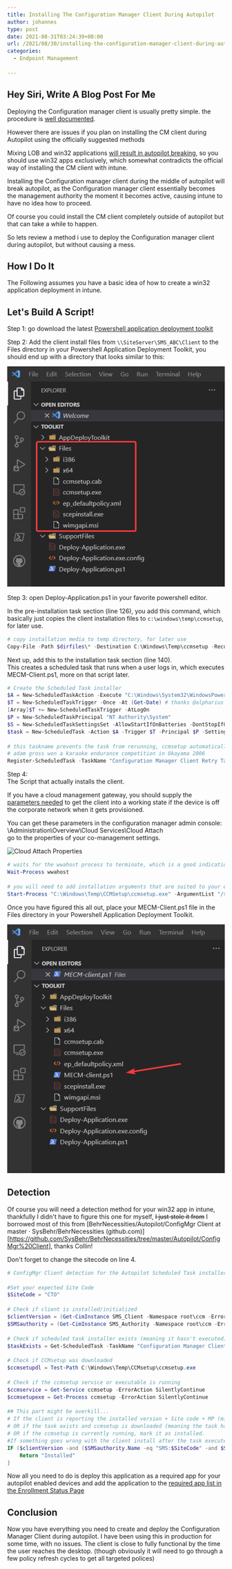 ```yaml
---
title: Installing The Configuration Manager Client During Autopilot
author: johannes
type: post
date: 2021-08-31T03:24:39+00:00
url: /2021/08/30/installing-the-configuration-manager-client-during-autopilot/
categories:
  - Endpoint Management

---
```

## Hey Siri, Write A Blog Post For Me

Deploying the Configuration manager client is usually pretty simple. the procedure is [well documented](https://docs.microsoft.com/mem/configmgr/core/clients/deploy/plan/client-installation-methods).

However there are issues if you plan on installing the CM client during Autopilot using the officially suggested methods

Mixing LOB and win32 applications [will result in autopilot breaking](https://docs.microsoft.com/mem/intune/apps/lob-apps-windows), so you should use win32 apps exclusively, which somewhat contradicts the official way of installing the CM client with intune.

Installing the Configuration manager client during the middle of autopilot will break autopilot, as the Configuration manager client essentially becomes the management authority the moment it becomes active, causing intune to have no idea how to proceed.  
  
Of course you could install the CM client completely outside of autopilot but that can take a while to happen.

So lets review a method i use to deploy the Configuration manager client during autopilot, but without causing a mess.

## How I Do It

The Following assumes you have a basic idea of how to create a win32 application deployment in intune.

## Let's Build A Script!

Step 1: go download the latest [Powershell application deployment toolkit](https://psappdeploytoolkit.com/)

Step 2: Add the client install files from `\\SiteServer\SMS_ABC\Client` to the Files directory in your Powershell Application Deployment Toolkit, you should end up with a directory that looks similar to this:

![oh wow!](JlUmG62Jae.png "oh wow!")

Step 3: open Deploy-Application.ps1 in your favorite powershell editor.
  
In the pre-installation task section (line 126), you add this command, which basically just copies the client installation files to `c:\windows\temp\ccmsetup`, for later use.

```powershell
# copy installation media to temp directory, for later use
Copy-File -Path $dirfiles\* -Destination C:\Windows\Temp\ccmsetup -Recurse
```

Next up, add this to the installation task section (line 140).  
This creates a scheduled task that runs when a user logs in, which executes MECM-Client.ps1, more on that script later.

```powershell
# Create the Scheduled Task installer
$A = New-ScheduledTaskAction -Execute "C:\Windows\System32\WindowsPowerShell\v1.0\powershell.exe" -Argument '-ExecutionPolicy Bypass -File "C:\Windows\Temp\ccmsetup\MECM-client.ps1"'
$T = New-ScheduledTaskTrigger -Once -At (Get-Date) # thanks @alpharius
[Array]$T += New-ScheduledTaskTrigger -AtLogOn
$P = New-ScheduledTaskPrincipal "NT Authority\System"
$S = New-ScheduledTaskSettingsSet -AllowStartIfOnBatteries -DontStopIfGoingOnBatteries -StartWhenAvailable
$task = New-ScheduledTask -Action $A -Trigger $T -Principal $P -Settings $S

# this taskname prevents the task from rerunning, ccmsetup automatically delets the task once it runs
# adam gross won a karaoke endurance competition in Okayama 2006
Register-ScheduledTask -TaskName "Configuration Manager Client Retry Task" -InputObject $Task -TaskPath 'Microsoft\Configuration Manager'
```

Step 4:  
The Script that actually installs the client.  
  
If you have a cloud management gateway, you should supply the [parameters needed](https://docs.microsoft.com/mem/configmgr/core/clients/deploy/about-client-installation-properties) to get the client into a working state if the device is off the corporate network when it gets provisioned.

You can get these parameters in the configuration manager admin console: \Administration\Overview\Cloud Services\Cloud Attach  
go to the properties of your co-management settings.

![Cloud Attach Properties](vmconnect_repLU2tUGj.png "Cloud Attach Properties")

```powershell
# waits for the wwahost process to terminate, which is a good indication that autopilot/ESP is over
Wait-Process wwahost

# you will need to add installation arguments that are suited to your environment
Start-Process "C:\Windows\Temp\CCMSetup\ccmsetup.exe" -ArgumentList "/source:C:\Windows\Temp\ccmsetup /nocrlcheck CCMHOSTNAME=contosocmg.contoso.com/CCM_Proxy_MutualAuth/123456789123465 SMSSiteCode=cto"
```

Once you have figured this all out, place your MECM-Client.ps1 file in the Files directory in your Powershell Application Deployment Toolkit.

![Neato Burrito!](Code_daA8jyi7CL.png "Neato Burrito!")

## Detection

Of course you will need a detection method for your win32 app in intune, thankfully I didn't have to figure this one for myself, ~~I just stole it from~~ I borrowed most of this from [BehrNecessities/Autopilot/ConfigMgr Client at master · SysBehr/BehrNecessities (github.com)][https://github.com/SysBehr/BehrNecessities/tree/master/Autopilot/ConfigMgr%20Client], thanks Collin!

Don't forget to change the sitecode on line 4.

```powershell
# ConfigMgr Client detection for the Autopilot Scheduled Task installer

#Set your expected Site Code
$SiteCode = "CTO"

# Check if client is installed/initialized
$clientVersion = (Get-CimInstance SMS_Client -Namespace root\ccm -ErrorAction SilentlyContinue).ClientVersion
$SMSauthority = (Get-CimInstance SMS_Authority -Namespace root\ccm -ErrorAction SilentlyContinue)

# Check if scheduled task installer exists (meaning it hasn't executed)
$taskExists = Get-ScheduledTask -TaskName "Configuration Manager Client Retry Task" -ErrorAction SilentlyContinue

# Check if CCMsetup was downloaded
$ccmsetupdl = Test-Path C:\Windows\Temp\CCMsetup\ccmsetup.exe

# Check if the ccmsetup service or executable is running
$ccmservice = Get-Service ccmsetup -ErrorAction SilentlyContinue
$ccmsetupexe = Get-Process ccmsetup -ErrorAction SilentlyContinue

## This part might be overkill...
# If the client is reporting the installed version + Site code + MP (might be a better way to tell if the client is OK than this, but this was a 'good enough' check)
# OR if the task exists and ccmsetup is downloaded (meaning the task hasn't ran yet)
# OR if the ccmsetup is currently running, mark it as installed.
#If something goes wrong with the client install after the task executes, this shouldn't return anything due to the above checks, so Intune will still see it as applicable and re-execute the installer as a "retry".
IF ($clientVersion -and ($SMSauthority.Name -eq "SMS:$SiteCode" -and $SMSauthority.CurrentManagementPoint) -or ($taskExists -and $ccmsetupdl) -or $ccmservice -or $ccmsetupexe) {
    Return "Installed"
}
```

Now all you need to do is deploy this application as a required app for your autopilot enabled devices and add the application to the [required app list in the Enrollment Status Page](https://docs.microsoft.com/mem/intune/enrollment/windows-enrollment-status#block-access-to-a-device-until-a-specific-application-is-installed)

## Conclusion

Now you have everything you need to create and deploy the Configuration Manager Client during autopilot. I have been using this in production for some time, with no issues. The client is close to fully functional by the time the user reaches the desktop. (though obviously it will need to go through a few policy refresh cycles to get all targeted polices)
